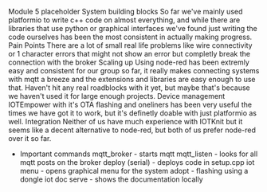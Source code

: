 Module 5 placeholder
System building blocks
So far we've mainly used platformio to write c++ code on almost everything, and while there are libraries that use python or graphical interfaces we've found just writing the code ourselves has been the most consistent in actually making progress. 
Pain Points
There are a lot of small real life problems like wire connectivity or 1 character errors that might not show an error but completly break the connection with the broker 
Scaling up
Using node-red has been extremly easy and consistent for our group so far, it really makes connecting systems with mqtt a breeze and the extensions and libraries are easy enough to use that. Haven't hit any real roadblocks with it yet, but maybe that's because we haven't used it for large enough projects.
Device management
IOTEmpower with it's OTA flashing and oneliners has been very useful the times we have got it to work, but it's definetly doable with just platformio as well.
Integration
Neither of us have much experience with IOTKnit but it seems like a decent alternative to node-red, but both of us prefer node-red over it so far.

- Important commands
  mqtt_broker - starts mqtt
  mqtt_listen  - looks for all mqtt posts on the broker
  deploy (serial) - deploys code in setup.cpp
  iot menu - opens graphical menu for the system
  adopt - flashing using a dongle
  iot doc serve - shows the documentation locally
  
